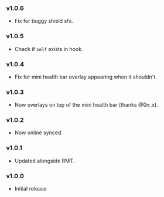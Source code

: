 ### v1.0.6
* Fix for buggy shield sfx.

### v1.0.5
* Check if `self` exists in hook.

### v1.0.4
* Fix for mini health bar overlay appearing when it shouldn't.

### v1.0.3
* Now overlays on top of the mini health bar (thanks @0n_x).

### v1.0.2
* Now online synced.

### v1.0.1
* Updated alongside RMT.

### v1.0.0
* Initial release